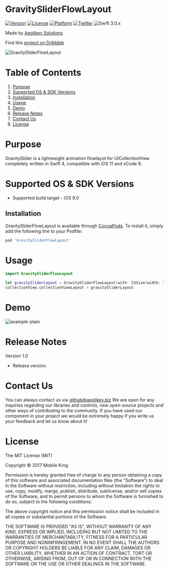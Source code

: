 # GravitySliderFlowLayout

[![Version](https://img.shields.io/cocoapods/v/GravitySliderFlowLayout.svg?style=flat)](http://cocoapods.org/pods/GravitySliderFlowLayout)
[![License](https://img.shields.io/cocoapods/l/GravitySliderFlowLayout.svg?style=flat)](http://cocoapods.org/pods/GravitySliderFlowLayout)
[![Platform](https://img.shields.io/cocoapods/p/GravitySliderFlowLayout.svg?style=flat)](http://cocoapods.org/pods/GravitySliderFlowLayout)
[![Twitter](https://img.shields.io/badge/contact-@Applikey_-blue.svg?style=flat)](https://twitter.com/Applikey_)
![Swift 3.0.x](https://img.shields.io/badge/Swift-3.0.x-orange.svg)

Made by [Applikey Solutions](https://applikeysolutions.com)

Find this [project on Dribbble](https://dribbble.com/shots/3845707-Gravity-Slider)

![GravitySliderFlowLayout](https://f.flockusercontent2.com/544bebf15076470414771a9d)

# Table of Contents
1. [Purpose](#purpose)
2. [Supported OS & SDK Versions](#supported-os--sdk-versions)
3. [Installation](#installation)
4. [Usage](#usage)
5. [Demo](#demo)
6. [Release Notes](#release-notes)
7. [Contact Us](#contact-us)
8. [License](#license)

# Purpose

GravitySlider is a lightweight animation flowlayot for UICollectionView completely written in Swift 4, compatible with iOS 11 and xCode 9.


# Supported OS & SDK Versions

* Supported build target - iOS 9.0

## Installation

GravitySliderFlowLayout is available through [CocoaPods](http://cocoapods.org). To install
it, simply add the following line to your Podfile:

```ruby
pod 'GravitySliderFlowLayout'
```

# Usage

```swift
import GravitySliderFlowLayout

let gravitySliderLayout = GravitySliderFlowLayout(with: CGSize(width: 50, height: 50))
collectionView.collectionViewLayout = gravitySliderLayout
```

# Demo
![example-plain](https://f.flockusercontent2.com/544bebf15076462334a6c0f7)

# Release Notes

Version 1.0

- Release version.

# Contact Us

You can always contact us via github@applikey.biz We are open for any inquiries regarding our libraries and controls, new open-source projects and other ways of contributing to the community. If you have used our component in your project we would be extremely happy if you write us your feedback and let us know about it!

# License

The MIT License (MIT)

Copyright © 2017 Mobile King

Permission is hereby granted free of charge to any person obtaining a copy of this software and associated documentation files (the "Software") to deal in the Software without restriction, including without limitation the rights to use, copy, modify, merge, publish, distribute, sublicense, and/or sell copies of the Software, and to permit persons to whom the Software is furnished to do so, subject to the following conditions:

The above copyright notice and this permission notice shall be included in all copies or substantial portions of the Software.

THE SOFTWARE IS PROVIDED "AS IS", WITHOUT WARRANTY OF ANY KIND, EXPRESS OR IMPLIED, INCLUDING BUT NOT LIMITED TO THE WARRANTIES OF MERCHANTABILITY,
FITNESS FOR A PARTICULAR PURPOSE AND NONINFRINGEMENT. IN NO EVENT SHALL THE
AUTHORS OR COPYRIGHT HOLDERS BE LIABLE FOR ANY CLAIM, DAMAGES OR OTHER
LIABILITY, WHETHER IN AN ACTION OF CONTRACT, TORT OR OTHERWISE, ARISING FROM,
OUT OF OR IN CONNECTION WITH THE SOFTWARE OR THE USE OR OTHER DEALINGS IN
THE SOFTWARE.

